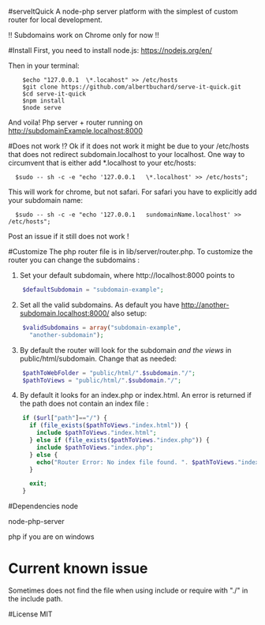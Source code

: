 #serveItQuick
A node-php server platform with the simplest of custom router for local development.

!! Subdomains work on Chrome only for now !!

#Install
First, you need to install node.js: https://nodejs.org/en/

Then in your terminal:
```Shell
    $echo "127.0.0.1  \*.locahost" >> /etc/hosts
    $git clone https://github.com/albertbuchard/serve-it-quick.git
    $cd serve-it-quick
    $npm install
    $node serve
```
And voila!
Php server + router running on http://subdomainExample.localhost:8000

#Does not work !?
Ok if it does not work it might be due to your /etc/hosts that does not redirect
subdomain.localhost to your localhost.
One way to circumvent that is either add \*.localhost to your etc/hosts:

```Shell
  $sudo -- sh -c -e "echo '127.0.0.1   \*.localhost' >> /etc/hosts";
```

This will work for chrome, but not safari. For safari you have to explicitly add your
subdomain name:

```Shell
  $sudo -- sh -c -e "echo '127.0.0.1   sundomainName.localhost' >> /etc/hosts";
```

Post an issue if it still does not work !

#Customize
The php router file is in lib/server/router.php. To customize the router you can change the subdomains :

1) Set your default subdomain, where http://localhost:8000 points to

```PHP
    $defaultSubdomain = "subdomain-example";
```

2) Set all the valid subdomains. As default you have http://another-subdomain.localhost:8000/ also setup:
```PHP
    $validSubdomains = array("subdomain-example",
      "another-subdomain");
```

3) By default the router will look for the subdomain _and the views_ in public/html/subdomain. Change that as needed:
```PHP
    $pathToWebFolder = "public/html/".$subdomain."/";
    $pathToViews = "public/html/".$subdomain."/";
```
4) By default it looks for an index.php or index.html. An error is returned if the path does not contain an index file :
```PHP
    if ($url["path"]=="/") {
      if (file_exists($pathToViews."index.html")) {
        include $pathToViews."index.html";
      } else if (file_exists($pathToViews."index.php")) {
        include $pathToViews."index.php";
      } else {
        echo("Router Error: No index file found. ". $pathToViews."index.php not found !");
      }

      exit;
    }
```
#Dependencies
node

node-php-server

php if you are on windows

# Current known issue
Sometimes does not find the file when using include or require with "./" in the include path.

#License
MIT
